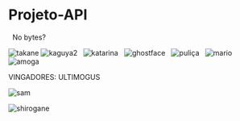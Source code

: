 # Projeto-API
&nbsp;
No bytes?
&nbsp;

![takane](https://user-images.githubusercontent.com/94016306/167963728-2c3c7112-ad3f-4747-994f-efaa45c29b50.gif)
![kaguya2](https://user-images.githubusercontent.com/94016306/167966717-da4aa20d-e20b-42a8-8f76-a34e4e348f5b.gif)
&nbsp;
![katarina](https://i.imgur.com/x92mB5h.gif)
&nbsp;
![ghostface](https://user-images.githubusercontent.com/94016306/167962626-6cea4450-eff4-4a37-bd0e-4972abca17f9.gif)
&nbsp;
![puliça](https://user-images.githubusercontent.com/94016306/167963972-c8fe6d85-9da7-44ad-856e-d6daa4853fe5.gif)
&nbsp;
![mario](https://user-images.githubusercontent.com/94016306/167964387-db491f58-1d26-41e2-8cd0-2520523f2c51.gif)
&nbsp;
![amoga](https://user-images.githubusercontent.com/94016306/167964317-33e09b17-3340-43df-bfb0-718ea1aa0964.gif)
&nbsp;

VINGADORES: ULTIMOGUS

![sam](https://user-images.githubusercontent.com/94016306/167965855-4730d313-7c32-4e75-8051-53bd71c5797d.gif)

![shirogane](https://user-images.githubusercontent.com/94016306/167966915-f56135f4-c6b5-4649-a17a-285999a40cec.gif)
